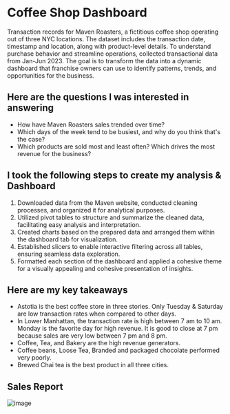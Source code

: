 # Coffee Shop Dashboard
Transaction records for Maven Roasters, a fictitious coffee shop operating out of three NYC locations. The dataset includes the transaction date, timestamp and location, along with product-level details.
To understand purchase behavior and streamline operations, collected transactional data from Jan-Jun 2023. The goal is to transform the data into a dynamic dashboard that franchise owners can use to identify patterns, trends, and opportunities for the business.

## Here are the questions I was interested in answering
* How have Maven Roasters sales trended over time?
* Which days of the week tend to be busiest, and why do you think that's the case?
* Which products are sold most and least often? Which drives the most revenue for the business?

## I took the following steps to create my analysis & Dashboard
1) Downloaded data from the Maven website, conducted cleaning processes, and organized it for analytical purposes.
2) Utilized pivot tables to structure and summarize the cleaned data, facilitating easy analysis and interpretation.
3) Created charts based on the prepared data and arranged them within the dashboard tab for visualization.
4) Established slicers to enable interactive filtering across all tables, ensuring seamless data exploration.
5) Formatted each section of the dashboard and applied a cohesive theme for a visually appealing and cohesive presentation of insights.

## Here are my key takeaways
* Astotia is the best coffee store in three stories. Only Tuesday & Saturday are low transaction rates when compared to other days.
* In Lower Manhattan, the transaction rate is high between 7 am to 10 am. Monday is the favorite day for high revenue. It is good to close at 7 pm because sales are very low between 7 pm and 8 pm.
* Coffee, Tea, and Bakery are the high revenue generators.
* Coffee beans, Loose Tea, Branded and packaged chocolate performed very poorly.
* Brewed Chai tea is the best product in all three cities.

## Sales Report
![image](https://github.com/user-attachments/assets/a8d856ed-765a-451b-b30f-18629861516d)


